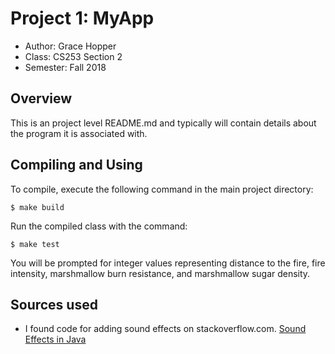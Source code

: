 

# Project 1: MyApp

* Author: Grace Hopper
* Class: CS253 Section 2
* Semester: Fall 2018 

## Overview

This is an project level README.md and typically will contain details about the program it is associated with.

## Compiling and Using

To compile, execute the following command in the main project directory:
```
$ make build
```

Run the compiled class with the command:
```
$ make test
```

You will be prompted for integer values representing distance to the fire,
fire intensity, marshmallow burn resistance, and marshmallow sugar density.

## Sources used

- I found code for adding sound effects on stackoverflow.com.
[Sound Effects in Java](http://stackoverflow.com/questions/20354508/sound-effects-in-java)
